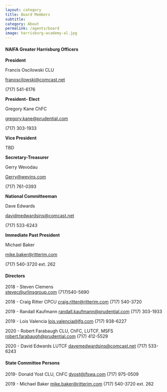 ```yaml
---
layout: category
title: Board Members
subtitle: 
category: About
permalink: /agents/board
image: harrisburg-academy-al.jpg
---
```


#### NAIFA Greater Harrisburg Officers
**President** 

Francis Oscilowski CLU 

franoscilowski@comcast.net

(717) 541-6176

**President- Elect** 

Gregory Kane ChFC  

gregory.kane@prudential.com

(717) 303-1933

**Vice President** 

TBD

**Secretary-Treasurer** 

Gerry Wevodau  

Gerry@wevins.com

(717) 761-0393

**National Committeeman** 

Dave Edwards

davidmedwardsins@comcast.net

(717) 533-6243

**Immediate Past President** 

Michael Baker

mike.baker@ritterim.com

(717) 540-3720 ext. 262

#### Directors
2018 - Steven Clemens  
stevec@urlinsgroup.com
(717)540-5690

2018 - Craig Ritter CPCU
craig.ritter@ritterim.com
(717) 540-3720

2019 - Randall Kaufmann 
randall.kaufmann@prudential.com
(717) 303-1933

2019 - Lois Valencia
lois.valencia@lfg.com
(717) 938-6227

2020 - Robert Farabaugh CLU, ChFC, LUTCF, MSFS
robert.farabaugh@prudential.com
(717) 412-5529

2020 - David Edwards LUTCF
davemedwardsins@comcast.net
(717) 533-6243

#### State Committee Persons
2019- Donald Yost CLU, ChFC
dyost@jfswa.com
(717) 975-0509

2019 - Michael Baker
mike.baker@ritterim.com
(717) 540-3720 ext. 262
